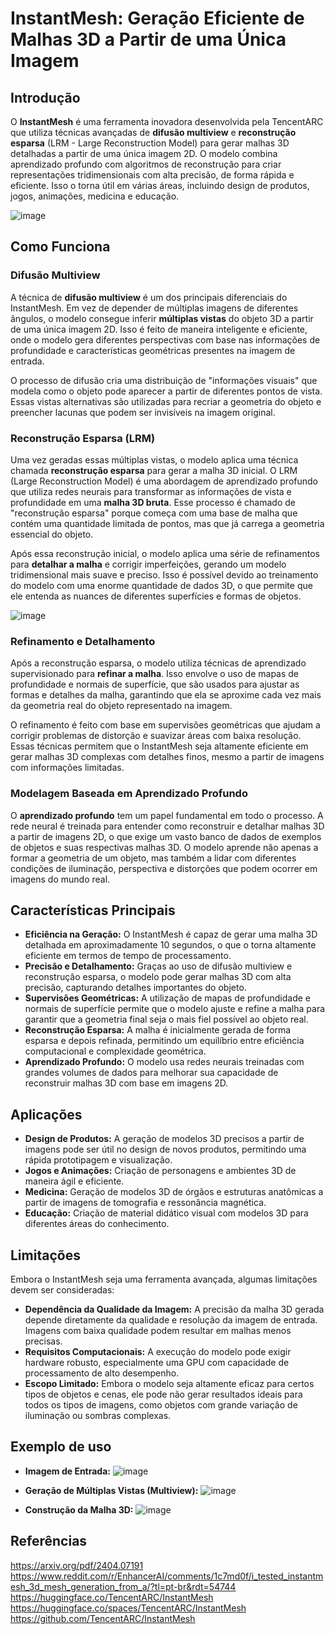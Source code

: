 # InstantMesh: Geração Eficiente de Malhas 3D a Partir de uma Única Imagem

## Introdução

O **InstantMesh** é uma ferramenta inovadora desenvolvida pela TencentARC que utiliza técnicas avançadas de **difusão multiview** e **reconstrução esparsa** (LRM - Large Reconstruction Model) para gerar malhas 3D detalhadas a partir de uma única imagem 2D. O modelo combina aprendizado profundo com algoritmos de reconstrução para criar representações tridimensionais com alta precisão, de forma rápida e eficiente. Isso o torna útil em várias áreas, incluindo design de produtos, jogos, animações, medicina e educação.

![image](https://github.com/user-attachments/assets/e466fd8f-d430-4f7b-8efa-1c10d81ec550)

## Como Funciona

### Difusão Multiview

A técnica de **difusão multiview** é um dos principais diferenciais do InstantMesh. Em vez de depender de múltiplas imagens de diferentes ângulos, o modelo consegue inferir **múltiplas vistas** do objeto 3D a partir de uma única imagem 2D. Isso é feito de maneira inteligente e eficiente, onde o modelo gera diferentes perspectivas com base nas informações de profundidade e características geométricas presentes na imagem de entrada.

O processo de difusão cria uma distribuição de "informações visuais" que modela como o objeto pode aparecer a partir de diferentes pontos de vista. Essas vistas alternativas são utilizadas para recriar a geometria do objeto e preencher lacunas que podem ser invisíveis na imagem original.

### Reconstrução Esparsa (LRM)

Uma vez geradas essas múltiplas vistas, o modelo aplica uma técnica chamada **reconstrução esparsa** para gerar a malha 3D inicial. O LRM (Large Reconstruction Model) é uma abordagem de aprendizado profundo que utiliza redes neurais para transformar as informações de vista e profundidade em uma **malha 3D bruta**. Esse processo é chamado de "reconstrução esparsa" porque começa com uma base de malha que contém uma quantidade limitada de pontos, mas que já carrega a geometria essencial do objeto.

Após essa reconstrução inicial, o modelo aplica uma série de refinamentos para **detalhar a malha** e corrigir imperfeições, gerando um modelo tridimensional mais suave e preciso. Isso é possível devido ao treinamento do modelo com uma enorme quantidade de dados 3D, o que permite que ele entenda as nuances de diferentes superfícies e formas de objetos.

![image](https://github.com/user-attachments/assets/08854af4-e923-4acb-9f85-310a01879e28)

### Refinamento e Detalhamento

Após a reconstrução esparsa, o modelo utiliza técnicas de aprendizado supervisionado para **refinar a malha**. Isso envolve o uso de mapas de profundidade e normais de superfície, que são usados para ajustar as formas e detalhes da malha, garantindo que ela se aproxime cada vez mais da geometria real do objeto representado na imagem.

O refinamento é feito com base em supervisões geométricas que ajudam a corrigir problemas de distorção e suavizar áreas com baixa resolução. Essas técnicas permitem que o InstantMesh seja altamente eficiente em gerar malhas 3D complexas com detalhes finos, mesmo a partir de imagens com informações limitadas.

### Modelagem Baseada em Aprendizado Profundo

O **aprendizado profundo** tem um papel fundamental em todo o processo. A rede neural é treinada para entender como reconstruir e detalhar malhas 3D a partir de imagens 2D, o que exige um vasto banco de dados de exemplos de objetos e suas respectivas malhas 3D. O modelo aprende não apenas a formar a geometria de um objeto, mas também a lidar com diferentes condições de iluminação, perspectiva e distorções que podem ocorrer em imagens do mundo real.

## Características Principais

- **Eficiência na Geração:** O InstantMesh é capaz de gerar uma malha 3D detalhada em aproximadamente 10 segundos, o que o torna altamente eficiente em termos de tempo de processamento.
- **Precisão e Detalhamento:** Graças ao uso de difusão multiview e reconstrução esparsa, o modelo pode gerar malhas 3D com alta precisão, capturando detalhes importantes do objeto.
- **Supervisões Geométricas:** A utilização de mapas de profundidade e normais de superfície permite que o modelo ajuste e refine a malha para garantir que a geometria final seja o mais fiel possível ao objeto real.
- **Reconstrução Esparsa:** A malha é inicialmente gerada de forma esparsa e depois refinada, permitindo um equilíbrio entre eficiência computacional e complexidade geométrica.
- **Aprendizado Profundo:** O modelo usa redes neurais treinadas com grandes volumes de dados para melhorar sua capacidade de reconstruir malhas 3D com base em imagens 2D.

## Aplicações

- **Design de Produtos:** A geração de modelos 3D precisos a partir de imagens pode ser útil no design de novos produtos, permitindo uma rápida prototipagem e visualização.
- **Jogos e Animações:** Criação de personagens e ambientes 3D de maneira ágil e eficiente.
- **Medicina:** Geração de modelos 3D de órgãos e estruturas anatômicas a partir de imagens de tomografia e ressonância magnética.
- **Educação:** Criação de material didático visual com modelos 3D para diferentes áreas do conhecimento.

## Limitações

Embora o InstantMesh seja uma ferramenta avançada, algumas limitações devem ser consideradas:

- **Dependência da Qualidade da Imagem:** A precisão da malha 3D gerada depende diretamente da qualidade e resolução da imagem de entrada. Imagens com baixa qualidade podem resultar em malhas menos precisas.
- **Requisitos Computacionais:** A execução do modelo pode exigir hardware robusto, especialmente uma GPU com capacidade de processamento de alto desempenho.
- **Escopo Limitado:** Embora o modelo seja altamente eficaz para certos tipos de objetos e cenas, ele pode não gerar resultados ideais para todos os tipos de imagens, como objetos com grande variação de iluminação ou sombras complexas.

## Exemplo de uso

- **Imagem de Entrada:**
![image](https://github.com/user-attachments/assets/37781de2-3a30-4510-b244-d7c1e3a5e89c)

- **Geração de Múltiplas Vistas (Multiview):**
![image](https://github.com/user-attachments/assets/cb3d246f-7dec-4e63-9736-6f9412254923)

- **Construção da Malha 3D:**
![image](https://github.com/user-attachments/assets/3d9c7390-41ca-447c-8cc1-2c2839ff373b)

## Referências
https://arxiv.org/pdf/2404.07191
https://www.reddit.com/r/EnhancerAI/comments/1c7md0f/i_tested_instantmesh_3d_mesh_generation_from_a/?tl=pt-br&rdt=54744
https://huggingface.co/TencentARC/InstantMesh
https://huggingface.co/spaces/TencentARC/InstantMesh
https://github.com/TencentARC/InstantMesh
